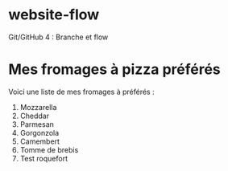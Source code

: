 # website-flow
Git/GitHub 4 : Branche et flow

# Mes fromages à pizza préférés

Voici une liste de mes fromages à préférés :

1. Mozzarella
2. Cheddar
3. Parmesan
4. Gorgonzola
5. Camembert
6. Tomme de brebis
7. Test roquefort
